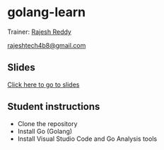 # golang-learn

Trainer: [Rajesh Reddy](mailto:rajeshtech4b8@gmail.com?subject=[GitHub]%20GoLang%20Training)

<rajeshtech4b8@gmail.com>

## Slides

[Click here to go to slides](./slides.md)

## Student instructions

- Clone the repository
- Install Go (Golang)
- Install Visual Studio Code and Go Analysis tools
